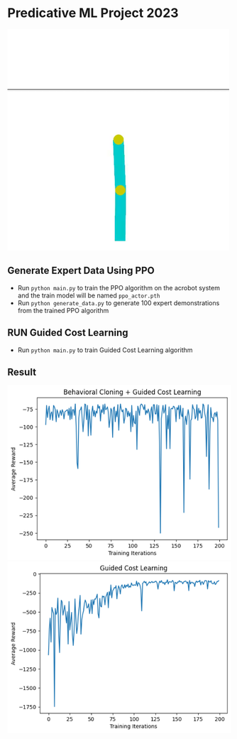 # Predicative ML Project 2023

![Alt text](./GCL/plots/gcl_bc.gif)

## Generate Expert Data Using PPO
- Run `python main.py` to train the PPO algorithm on the acrobot system and the train model will be named `ppo_actor.pth`
- Run `python generate_data.py` to generate 100 expert demonstrations from the trained PPO algorithm

## RUN Guided Cost Learning
- Run `python main.py` to train Guided Cost Learning algorithm

## Result
![Alt text](./GCL/plots/bc_gcl_learning_curve.png)
![Alt text](./GCL/plots/gcl_learning_curve.png)

